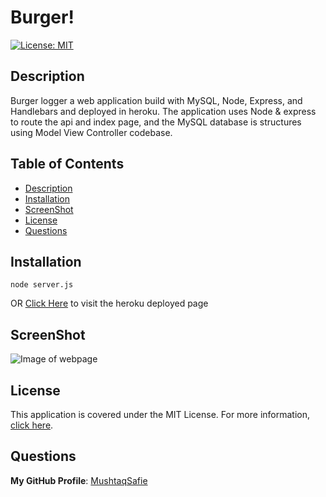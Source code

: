 # Burger!
[![License: MIT](https://img.shields.io/badge/License-MIT-yellow.svg)](https://opensource.org/licenses/MIT)

## Description
Burger logger a web application build with MySQL, Node, Express, and Handlebars and deployed in heroku. The application uses Node & express to route the api and index page, and the MySQL database is structures using Model View Controller codebase.

## Table of Contents
- [Description](#Description)
- [Installation](#Installation)
- [ScreenShot](#ScreenShot)
- [License](#License)
- [Questions](#Questions)

## Installation
```
node server.js
```

OR [Click Here](https://dashboard.heroku.com/apps/fathomless-oasis-74531) to visit the heroku deployed page

## ScreenShot
![Image of webpage]()

## License
This application is covered under the MIT License.
For more information, [click here](https://opensource.org/licenses/MIT).

## Questions
**My GitHub Profile**: [MushtaqSafie](https://github.com/MushtaqSafie)